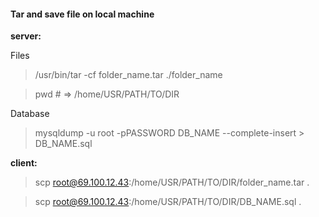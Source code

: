 #### Tar and save file on local machine

**server:**

Files

> /usr/bin/tar -cf folder_name.tar ./folder_name

> pwd # => /home/USR/PATH/TO/DIR

Database

> mysqldump -u root -pPASSWORD DB_NAME --complete-insert > DB_NAME.sql

**client:**

> scp root@69.100.12.43:/home/USR/PATH/TO/DIR/folder_name.tar .

> scp root@69.100.12.43:/home/USR/PATH/TO/DIR/DB_NAME.sql .

